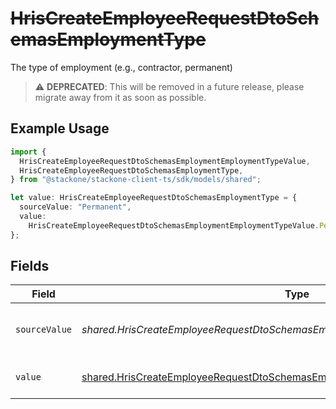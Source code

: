 # ~~HrisCreateEmployeeRequestDtoSchemasEmploymentType~~

The type of employment (e.g., contractor, permanent)

> :warning: **DEPRECATED**: This will be removed in a future release, please migrate away from it as soon as possible.

## Example Usage

```typescript
import {
  HrisCreateEmployeeRequestDtoSchemasEmploymentEmploymentTypeValue,
  HrisCreateEmployeeRequestDtoSchemasEmploymentType,
} from "@stackone/stackone-client-ts/sdk/models/shared";

let value: HrisCreateEmployeeRequestDtoSchemasEmploymentType = {
  sourceValue: "Permanent",
  value:
    HrisCreateEmployeeRequestDtoSchemasEmploymentEmploymentTypeValue.Permanent,
};
```

## Fields

| Field                                                                                                                                                                     | Type                                                                                                                                                                      | Required                                                                                                                                                                  | Description                                                                                                                                                               | Example                                                                                                                                                                   |
| ------------------------------------------------------------------------------------------------------------------------------------------------------------------------- | ------------------------------------------------------------------------------------------------------------------------------------------------------------------------- | ------------------------------------------------------------------------------------------------------------------------------------------------------------------------- | ------------------------------------------------------------------------------------------------------------------------------------------------------------------------- | ------------------------------------------------------------------------------------------------------------------------------------------------------------------------- |
| `sourceValue`                                                                                                                                                             | *shared.HrisCreateEmployeeRequestDtoSchemasEmploymentEmploymentTypeSourceValue*                                                                                           | :heavy_minus_sign:                                                                                                                                                        | The source value of the employment type.                                                                                                                                  | Permanent                                                                                                                                                                 |
| `value`                                                                                                                                                                   | [shared.HrisCreateEmployeeRequestDtoSchemasEmploymentEmploymentTypeValue](../../../sdk/models/shared/hriscreateemployeerequestdtoschemasemploymentemploymenttypevalue.md) | :heavy_minus_sign:                                                                                                                                                        | The type of the employment.                                                                                                                                               | permanent                                                                                                                                                                 |